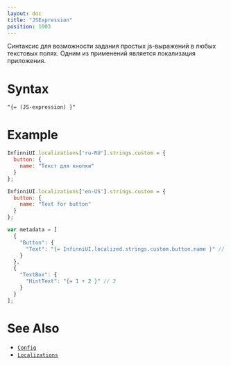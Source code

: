 ```yaml
---
layout: doc
title: "JSExpression"
position: 1003
---
```


Синтаксис для возможности задания простых js-выражений в любых текстовых полях. Одним из применений является локализация приложения.

# Syntax

```
"{= (JS-expression) }"
```

# Example

```js
InfinniUI.localizations['ru-RU'].strings.custom = {
  button: {
    name: "Текст для кнопки"
  }
};

InfinniUI.localizations['en-US'].strings.custom = {
  button: {
    name: "Text for button"
  }
};

var metadata = [
  {
    "Button": {
      "Text": "{= InfinniUI.localized.strings.custom.button.name }" // Text for button
    }
  },
  {
    "TextBox": {
      "HintText": "{= 1 + 2 }" // 3
    }
  }
];
```

# See Also

* [`Config`](../Config)
* [`Localizations`](../Localizations)
